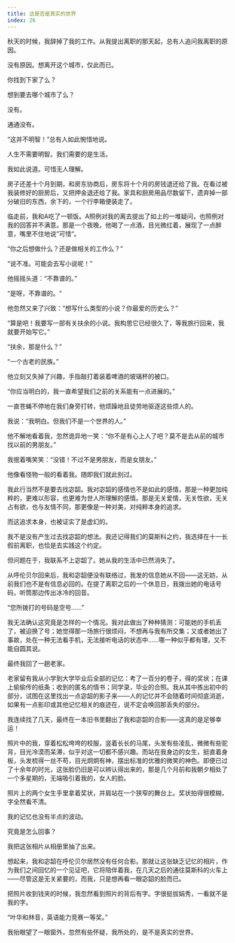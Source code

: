 ```yaml
---
title: 这是否是真实的世界
index: 26
---
```


秋天的时候，我辞掉了我的工作。从我提出离职的那天起，总有人追问我离职的原因。

没有原因。想离开这个城市，仅此而已。

你找到下家了么？

想到要去哪个城市了么？

没有。

通通没有。

“这并不明智！”总有人如此惋惜地说。

人生不需要明智。我们需要的是生活。

我如此说道。可惜无人理解。

房子还差十个月到期，和房东协商后，房东将十个月的房钱退还给了我。在看过被我装修好的厨房后，又把押金退还给了我。家具和厨房用品尽数留下，遗弃掉一部分破旧的东西，余下的，一个行李箱便装走了。

临走前，我和A吃了一顿饭。A照例对我的离去提出了如上的一堆疑问，也照例对我的回答并不满意。那是一个夜晚，他喝了一点酒，目光微红着，展现了一点醉意，嘴里不住地说”可惜“。

“你之后想做什么？还是做相关的工作么？”

“说不准。可能会去写小说呢！”

他摇摇头道：“不靠谱的。”

“是呀，不靠谱的。“

他忽然又来了兴致：“想写什么类型的小说？你最爱的历史么？”

“算是吧！我要写一部有关扶余的小说。我构思它已经很久了，等我旅行回来，我就要开始写它。”

“扶余，那是什么？”

“一个古老的民族。”

他立刻又失掉了兴趣，手指敲打着装着啤酒的玻璃杯的被口。

“你应当明白的，我一直希望我们之前的关系能有一点进展的。”

一直苍蝇不停地在我们身旁打转，他烦躁地且徒劳地驱逐这些烦人的。

我说：“我明白。但我们不是一个世界的人。”

他不解地看着我，忽然诡异地一笑：“你不是有心上人了吧？莫不是去从前的城市找以前的男朋友。”

我抿着嘴笑笑：“没错！不过不是男朋友，而是女朋友。”

他像看怪物一般的看着我。随即我们就此别过。

我此行当然不是要去找宓韶。我对宓韶的感情也不是如此的感情，那是一种更加纯粹的，更难以形容，也更难为世人所理解的感情。那是无关爱情，无关性欲，无关占有欲，也与友情不同，那更像是一种对美，对纯粹本身的追求。

而这追求本身，也被证实了是虚幻的。

我不是没有产生过去找宓韶的想法。我还记得我们的莫斯科之约，我选择在十一长假前离职，也恰是去实践这个约定。

但问题在于，我联系不上宓韶了。她从我的生活中已然消失了。

从呼伦贝尔回来后，我和宓韶便没有联络过，我发的信息她从不回——这无妨，从前我们也不是有信息必回的。在提了离职之后的一个休息日，我拨出她的电话号码，听筒那边传出冰冷的回音。

“您所拨打的号码是空号……”

我无法确认这究竟是怎样的一个情况。我对此做出了种种猜测：可能她的手机丢了，被迫换了号；她觉得那一场旅行很烦闷，不想再与我有所交集；又或者她出了事故，处在一种无法看手机，无法接听电话的状态中……哪一种似乎都有理，又不能自圆其说。

最终我回了一趟老家。

老家留有我从小学到大学毕业后全部的记忆：考了一百分的卷子，得的奖状；在课上偷偷传的纸条；收到的匿名的情书；同学录，毕业的合照。我从其中拣出初中的部分，试图在这里找出一点宓韶的影子来——人的记忆并不会随着时间彻底消逝，如果有一点影印或其他记忆相关的痕迹在，说不定会唤回那丢失的部分。

我连续找了几天，最终在一本旧书里翻出了我和宓韶的合影——这真的是足够幸运！

照片中的我，穿着松松垮垮的校服，竖着长长的马尾，头发有些凌乱，微微有些驼背，目光冷漠而呆滞，似乎对这一切都不感兴趣。而站在我身边的女生，挺直着身板，头发梳得一丝不苟，目光炯炯有神，摆出标准的优雅的微笑的神色。即便已过了十余年的时光，这张脸仍旧是可以辨认得出来的，那是几个月前和我朝夕相处了一个多星期的，无端吸引着我的，女人的脸。

照片上的两个女生手里拿着奖状，并肩站在一个狭窄的舞台上。奖状拍得很模糊，字全然看不清。

我的记忆也没有半点的波动。 

究竟是怎么回事？

我把这张相片从相册里抽了出来。

想起来，我和宓韶在呼伦贝尔居然没有任何合影。那就让这张缺乏记忆的相片，作为我们之间回忆的一个见证吧，它将陪伴着我，在几天之后的通往莫斯科的火车上——尽管这是无关紧要的，而我，只是想再看一眼宓韶的脸而已。

把照片收到钱夹的时候，我忽然看到照片的背后有字。字很挺拔娟秀，一看就不是我的字。

“叶华和林音，英语能力竞赛一等奖。”

我抬眼望了一眼窗外，忽然有些怀疑，我所处的，是不是真实的世界。



